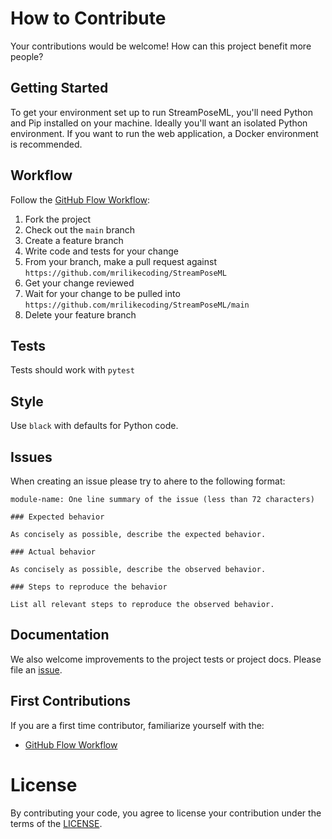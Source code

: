 # How to Contribute

Your contributions would be welcome! How can this project benefit more people?

## Getting Started

To get your environment set up to run StreamPoseML, you'll need Python and Pip installed on your machine. Ideally you'll want an isolated Python environment. If you want to run the web application, a Docker environment is recommended.

## Workflow

Follow the [GitHub Flow Workflow](https://guides.github.com/introduction/flow/):

1.  Fork the project
1.  Check out the `main` branch
1.  Create a feature branch
1.  Write code and tests for your change
1.  From your branch, make a pull request against `https://github.com/mrilikecoding/StreamPoseML`
1.  Get your change reviewed
1.  Wait for your change to be pulled into `https://github.com/mrilikecoding/StreamPoseML/main`
1.  Delete your feature branch

## Tests

Tests should work with `pytest`

## Style

Use `black` with defaults for Python code.

## Issues

When creating an issue please try to ahere to the following format:

    module-name: One line summary of the issue (less than 72 characters)

    ### Expected behavior

    As concisely as possible, describe the expected behavior.

    ### Actual behavior

    As concisely as possible, describe the observed behavior.

    ### Steps to reproduce the behavior

    List all relevant steps to reproduce the observed behavior.

## Documentation

We also welcome improvements to the project tests or project
docs. Please file an [issue](https://github.com/mrilikecoding/StreamPoseML/issues/new).

## First Contributions

If you are a first time contributor, familiarize yourself with the:
* [GitHub Flow Workflow](https://guides.github.com/introduction/flow/)

# License

By contributing your code, you agree to license your contribution under the
terms of the [LICENSE](https://github.com/mrilikecoding/StreamPoseML/blob/main/LICENSE).
